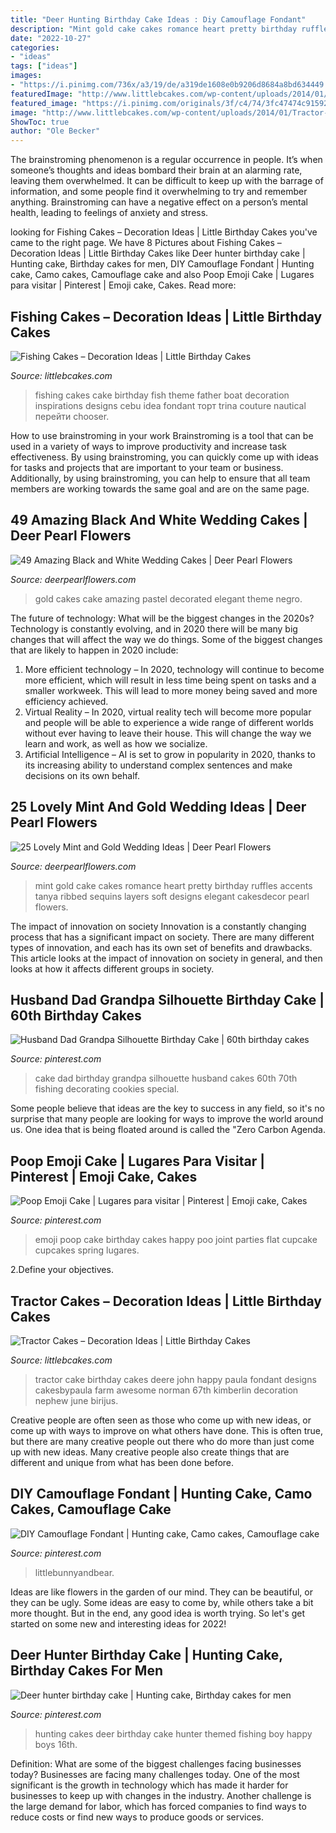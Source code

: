 ```yaml
---
title: "Deer Hunting Birthday Cake Ideas : Diy Camouflage Fondant"
description: "Mint gold cake cakes romance heart pretty birthday ruffles accents tanya ribbed sequins layers soft designs elegant cakesdecor pearl flowers"
date: "2022-10-27"
categories:
- "ideas"
tags: ["ideas"]
images:
- "https://i.pinimg.com/736x/a3/19/de/a319de1608e0b9206d8684a8bd634449.jpg"
featuredImage: "http://www.littlebcakes.com/wp-content/uploads/2014/01/Tractor-Cakes-Pictures.jpg"
featured_image: "https://i.pinimg.com/originals/3f/c4/74/3fc47474c915921d61a997028e6d29f2.jpg"
image: "http://www.littlebcakes.com/wp-content/uploads/2014/01/Tractor-Cakes-Pictures.jpg"
ShowToc: true
author: "Ole Becker"
---
```



The brainstroming phenomenon is a regular occurrence in people. It’s when someone’s thoughts and ideas bombard their brain at an alarming rate, leaving them overwhelmed. It can be difficult to keep up with the barrage of information, and some people find it overwhelming to try and remember anything. Brainstroming can have a negative effect on a person’s mental health, leading to feelings of anxiety and stress.

	

		
looking for Fishing Cakes – Decoration Ideas | Little Birthday Cakes you've came to the right page. We have 8 Pictures about Fishing Cakes – Decoration Ideas | Little Birthday Cakes like Deer hunter birthday cake | Hunting cake, Birthday cakes for men, DIY Camouflage Fondant | Hunting cake, Camo cakes, Camouflage cake and also Poop Emoji Cake | Lugares para visitar | Pinterest | Emoji cake, Cakes. Read more:
		
    
## Fishing Cakes – Decoration Ideas | Little Birthday Cakes

<img loading=lazy src="http://www.littlebcakes.com/wp-content/uploads/2014/01/Fishing-Cakes-Images-768x1024.jpg" onerror="this.onerror=null;this.src='https://tse4.mm.bing.net/th?id=OIP.S3wlJN5qLFvpB1LYeXJyMwHaJ4&amp;pid=15.1';" alt="Fishing Cakes – Decoration Ideas | Little Birthday Cakes">

_Source: littlebcakes.com_

>fishing cakes cake birthday fish theme father boat decoration inspirations designs cebu idea fondant торт trina couture nautical перейти chooser. 

	

How to use brainstroming in your work
Brainstroming is a tool that can be used in a variety of ways to improve productivity and increase task effectiveness. By using brainstroming, you can quickly come up with ideas for tasks and projects that are important to your team or business. Additionally, by using brainstroming, you can help to ensure that all team members are working towards the same goal and are on the same page.

    
## 49 Amazing Black And White Wedding Cakes | Deer Pearl Flowers

<img loading=lazy src="http://www.deerpearlflowers.com/wp-content/uploads/2015/05/white-gold-and-black-omre-wedding-cake.jpg" onerror="this.onerror=null;this.src='https://tse4.mm.bing.net/th?id=OIP.TW2r4CU7giAC331U5E235AHaK8&amp;pid=15.1';" alt="49 Amazing Black and White Wedding Cakes | Deer Pearl Flowers">

_Source: deerpearlflowers.com_

>gold cakes cake amazing pastel decorated elegant theme negro. 

	

The future of technology: What will be the biggest changes in the 2020s?
Technology is constantly evolving, and in 2020 there will be many big changes that will affect the way we do things. Some of the biggest changes that are likely to happen in 2020 include: 
1. More efficient technology – In 2020, technology will continue to become more efficient, which will result in less time being spent on tasks and a smaller workweek. This will lead to more money being saved and more efficiency achieved. 
2. Virtual Reality – In 2020, virtual reality tech will become more popular and people will be able to experience a wide range of different worlds without ever having to leave their house. This will change the way we learn and work, as well as how we socialize. 
3. Artificial Intelligence – AI is set to grow in popularity in 2020, thanks to its increasing ability to understand complex sentences and make decisions on its own behalf.

    
## 25 Lovely Mint And Gold Wedding Ideas | Deer Pearl Flowers

<img loading=lazy src="http://www.deerpearlflowers.com/wp-content/uploads/2015/06/mint-romance-Soft-mint-ribbed-layers-wedding-cake-with-gold-accents-and-sequins.jpg" onerror="this.onerror=null;this.src='https://tse1.mm.bing.net/th?id=OIP.BlSOghb-DalIT-Qiu5J4BAHaO4&amp;pid=15.1';" alt="25 Lovely Mint and Gold Wedding Ideas | Deer Pearl Flowers">

_Source: deerpearlflowers.com_

>mint gold cake cakes romance heart pretty birthday ruffles accents tanya ribbed sequins layers soft designs elegant cakesdecor pearl flowers. 

	

The impact of innovation on society
Innovation is a constantly changing process that has a significant impact on society. There are many different types of innovation, and each has its own set of benefits and drawbacks. This article looks at the impact of innovation on society in general, and then looks at how it affects different groups in society.

    
## Husband Dad Grandpa Silhouette Birthday Cake | 60th Birthday Cakes

<img loading=lazy src="https://i.pinimg.com/736x/ce/c0/b3/cec0b31671d10170c349ce58dd3dbceb.jpg" onerror="this.onerror=null;this.src='https://tse1.mm.bing.net/th?id=OIP.WIzV76FlDpr7GPJV7iMyzgHaJ4&amp;pid=15.1';" alt="Husband Dad Grandpa Silhouette Birthday Cake | 60th birthday cakes">

_Source: pinterest.com_

>cake dad birthday grandpa silhouette husband cakes 60th 70th fishing decorating cookies special. 

	

Some people believe that ideas are the key to success in any field, so it's no surprise that many people are looking for ways to improve the world around us. One idea that is being floated around is called the "Zero Carbon Agenda.

    
## Poop Emoji Cake | Lugares Para Visitar | Pinterest | Emoji Cake, Cakes

<img loading=lazy src="https://s-media-cache-ak0.pinimg.com/736x/61/d5/70/61d570b4b93e2ff83fef726424a1c222.jpg" onerror="this.onerror=null;this.src='https://tse3.mm.bing.net/th?id=OIP.dNJtEjpz4WlMCnlKnIp7VgHaIN&amp;pid=15.1';" alt="Poop Emoji Cake | Lugares para visitar | Pinterest | Emoji cake, Cakes">

_Source: pinterest.com_

>emoji poop cake birthday cakes happy poo joint parties flat cupcake cupcakes spring lugares. 

	

2.Define your objectives.

    
## Tractor Cakes – Decoration Ideas | Little Birthday Cakes

<img loading=lazy src="http://www.littlebcakes.com/wp-content/uploads/2014/01/Tractor-Cakes-Pictures.jpg" onerror="this.onerror=null;this.src='https://tse3.mm.bing.net/th?id=OIP.-9ZNuyZ5PW5Q3CCLGrs-OwHaJ4&amp;pid=15.1';" alt="Tractor Cakes – Decoration Ideas | Little Birthday Cakes">

_Source: littlebcakes.com_

>tractor cake birthday cakes deere john happy paula fondant designs cakesbypaula farm awesome norman 67th kimberlin decoration nephew june birijus. 

	

Creative people are often seen as those who come up with new ideas, or come up with ways to improve on what others have done. This is often true, but there are many creative people out there who do more than just come up with new ideas. Many creative people also create things that are different and unique from what has been done before.

    
## DIY Camouflage Fondant | Hunting Cake, Camo Cakes, Camouflage Cake

<img loading=lazy src="https://i.pinimg.com/736x/a3/19/de/a319de1608e0b9206d8684a8bd634449.jpg" onerror="this.onerror=null;this.src='https://tse2.mm.bing.net/th?id=OIP.ngAdtjAwFeX3wky6PN_EwQHaJ3&amp;pid=15.1';" alt="DIY Camouflage Fondant | Hunting cake, Camo cakes, Camouflage cake">

_Source: pinterest.com_

>littlebunnyandbear. 

	

Ideas are like flowers in the garden of our mind. They can be beautiful, or they can be ugly. Some ideas are easy to come by, while others take a bit more thought. But in the end, any good idea is worth trying. So let's get started on some new and interesting ideas for 2022!

    
## Deer Hunter Birthday Cake | Hunting Cake, Birthday Cakes For Men

<img loading=lazy src="https://i.pinimg.com/originals/3f/c4/74/3fc47474c915921d61a997028e6d29f2.jpg" onerror="this.onerror=null;this.src='https://tse2.mm.bing.net/th?id=OIP.fE0iocxAdip2K5835FpPPgHaNK&amp;pid=15.1';" alt="Deer hunter birthday cake | Hunting cake, Birthday cakes for men">

_Source: pinterest.com_

>hunting cakes deer birthday cake hunter themed fishing boy happy boys 16th. 

	

Definition: What are some of the biggest challenges facing businesses today?
Businesses are facing many challenges today. One of the most significant is the growth in technology which has made it harder for businesses to keep up with changes in the industry. Another challenge is the large demand for labor, which has forced companies to find ways to reduce costs or find new ways to produce goods or services.

